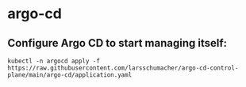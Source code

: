 # argo-cd


## Configure Argo CD to start managing itself:

```
kubectl -n argocd apply -f https://raw.githubusercontent.com/larsschumacher/argo-cd-control-plane/main/argo-cd/application.yaml
```
